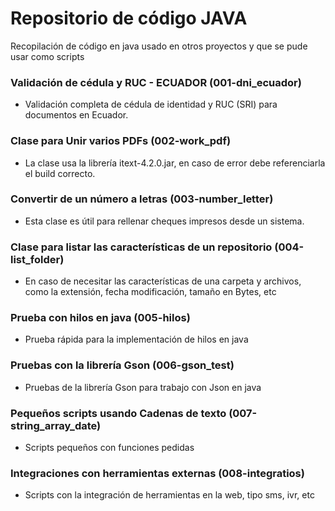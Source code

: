 # Repositorio de código JAVA
Recopilación de código en java usado en otros proyectos y que se pude usar como scripts

### Validación de cédula y RUC - ECUADOR (001-dni_ecuador)
- Validación completa de cédula de identidad y RUC (SRI) para documentos en Ecuador.

### Clase para Unir varios PDFs (002-work_pdf)
- La clase usa la librería itext-4.2.0.jar, en caso de error debe referenciarla el build correcto.

### Convertir de un número a letras (003-number_letter)
- Esta clase es útil para rellenar cheques impresos desde un sistema. 

### Clase para listar las características de un repositorio (004-list_folder)
- En caso de necesitar las características de una carpeta y archivos, como la extensión, fecha modificación, tamaño en Bytes, etc

### Prueba con hilos en java (005-hilos)
- Prueba rápida para la implementación de hilos en java

### Pruebas con la librería Gson (006-gson_test)
- Pruebas de la librería Gson para trabajo con Json en java

### Pequeños scripts usando Cadenas de texto (007-string_array_date)
- Scripts pequeños con funciones pedidas

### Integraciones con herramientas externas (008-integratios)
- Scripts con la integración de herramientas en la web, tipo sms, ivr, etc